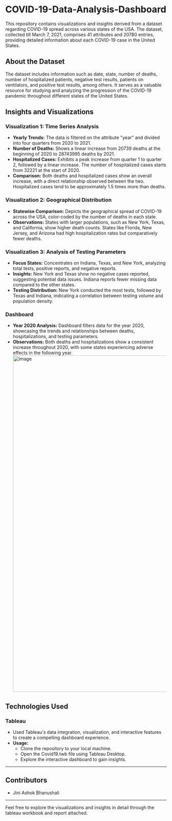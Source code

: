# COVID-19-Data-Analysis-Dashboard

This repository contains visualizations and insights derived from a dataset regarding COVID-19 spread across various states of the USA. The dataset, collected till March 7, 2021, comprises 41 attributes and 20780 entries, providing detailed information about each COVID-19 case in the United States.

## About the Dataset

The dataset includes information such as date, state, number of deaths, number of hospitalized patients, negative test results, patients on ventilators, and positive test results, among others. It serves as a valuable resource for studying and analyzing the progression of the COVID-19 pandemic throughout different states of the United States.

## Insights and Visualizations

### Visualization 1: Time Series Analysis
- **Yearly Trends:** The data is filtered on the attribute "year" and divided into four quarters from 2020 to 2021.
- **Number of Deaths:** Shows a linear increase from 20739 deaths at the beginning of 2020 to 28743995 deaths by 2021.
- **Hospitalized Cases:** Exhibits a peak increase from quarter 1 to quarter 2, followed by a linear increase. The number of hospitalized cases starts from 32221 at the start of 2020.
- **Comparison:** Both deaths and hospitalized cases show an overall increase, with a direct relationship observed between the two. Hospitalized cases tend to be approximately 1.5 times more than deaths.

### Visualization 2: Geographical Distribution
- **Statewise Comparison:** Depicts the geographical spread of COVID-19 across the USA, color-coded by the number of deaths in each state.
- **Observations:** States with larger populations, such as New York, Texas, and California, show higher death counts. States like Florida, New Jersey, and Arizona had high hospitalization rates but comparatively fewer deaths.

### Visualization 3: Analysis of Testing Parameters
- **Focus States:** Concentrates on Indiana, Texas, and New York, analyzing total tests, positive reports, and negative reports.
- **Insights:** New York and Texas show no negative cases reported, suggesting potential data issues. Indiana reports fewer missing data compared to the other states.
- **Testing Distribution:** New York conducted the most tests, followed by Texas and Indiana, indicating a correlation between testing volume and population density.

### Dashboard
- **Year 2020 Analysis:** Dashboard filters data for the year 2020, showcasing the trends and relationships between deaths, hospitalizations, and testing parameters.
- **Observations:** Both deaths and hospitalizations show a consistent increase throughout 2020, with some states experiencing adverse effects in the following year.
  <img width="1049" alt="image" src="https://github.com/jini-bhanushali/COVID-19-Data-Analysis-Dashboard/assets/58543237/2a268012-7c82-4e55-8eec-3a4fb39e81a7">

## Technologies Used

### Tableau
- Used Tableau's data integration, visualization, and interactive features to create a compelling dashboard experience.
- **Usage:** 
  - Clone the repository to your local machine.
  - Open the Covid19.twb file using Tableau Desktop.
  - Explore the interactive dashboard to gain insights.

---

## Contributors

- Jini Ashok Bhanushali
---

Feel free to explore the visualizations and insights in detail through the tableau workbook and report attached.
